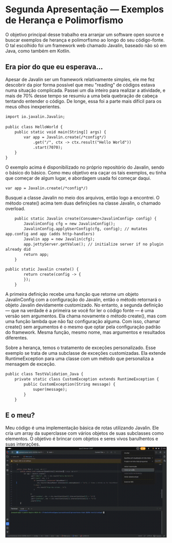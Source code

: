 # Segunda Apresentação — Exemplos de Herança e Polimorfismo
O objetivo principal desse trabalho era arranjar um software open source e buscar exemplos de herança e polimorfismo ao longo do seu código-fonte. O tal escolhido foi um framework web chamado Javalin, baseado não só em Java, como também em Kotlin.

## Era pior do que eu esperava...
Apesar de Javalin ser um framework relativamente simples, ele me fez descobrir da pior forma possível que meu "reading" de códigos estava numa situação complicada. Passei um dia inteiro para realizar a atividade, e mais de 70% desse tempo se resumiu a uma bela quebração de cabeça tentando entender o código. De longe, essa foi a parte mais difícil para os meus olhos inexperientes. 

```
import io.javalin.Javalin;

public class HelloWorld {
    public static void main(String[] args) {
        var app = Javalin.create(/*config*/)
            .get("/", ctx -> ctx.result("Hello World"))
            .start(7070);
    }
}
```
O exemplo acima é disponibilizado no próprio repositório do Javalin, sendo o básico do básico. Como meu objetivo era caçar os tais exemplos, eu tinha que começar de algum lugar, e abordagem usada foi começar daqui. 
```
var app = Javalin.create(/*config*/)
```
Busquei a classe Javalin no meio dos arquivos, então logo a encontrei. O método create() acima tem duas definições na classe Javalin, o chamado overload.
```
    public static Javalin create(Consumer<JavalinConfig> config) {
        JavalinConfig cfg = new JavalinConfig();
        JavalinConfig.applyUserConfig(cfg, config); // mutates app.config and app (adds http-handlers)
        Javalin app = new Javalin(cfg);
        app.jettyServer.getValue(); // initialize server if no plugin already did
        return app;
    }
```
```
public static Javalin create() {
        return create(config -> {
        });
    }
```
A primeira definição recebe uma função que retorne um objeto JavalinConfig com a configuração do Javalin, então o método retornará o objeto Javalin devidamente customizado. 
No entanto, a segunda definição — que na verdade é a primeira se você for ler o código fonte — é uma versão sem argumentos. Ela chama novamente o método create(), mas com uma função lambda que não faz configuração alguma. Com isso, chamar create() sem argumentos é o mesmo que optar pela configuração padrão do framework.
Mesma função, mesmo nome, mas argumentos e resultados diferentes.

Sobre a herança, temos o tratamento de exceções personalizado. Esse exemplo se trata de uma subclasse de exceções customizadas. Ela extende RuntimeException para uma classe com um método que personaliza a mensagem de exceção.
```
public class TestValidation_Java {
    private static class CustomException extends RuntimeException {
        public CustomException(String message) {
            super(message);
        }
    }
```

## E o meu?
Meu código é uma implementação básica de rotas utilizando Javalin. Ele cria um array da superclasse com vários objetos de suas subclasses como elementos. O objetivo é brincar com objetos e seres vivos barulhentos e suas interações.
![Código rodando](./exemploApres.gif)
